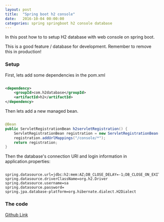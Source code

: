 ```yaml
---
layout: post
title:  "Spring boot h2 console"
date:   2016-10-04 00:00:00
categories: spring springboot h2 console database
---
```


In this post how to to setup H2 database with web console on spring boot.

This is a good feature / database for development. Remember to remove this in production!

### Setup

First, lets add some dependencies in the pom.xml

```xml

<dependency>
    <groupId>com.h2database</groupId>
    <artifactId>h2</artifactId>
</dependency>

```

Then lets add a new managed bean.

```java

@Bean
public ServletRegistrationBean h2servletRegistration() {
    ServletRegistrationBean registration = new ServletRegistrationBean(new WebServlet());
    registration.addUrlMappings("/console/*");
    return registration;
}

```

Then the database's connection URI and login information in application.properties:

```properties

spring.datasource.url=jdbc:h2:mem:AZ;DB_CLOSE_DELAY=-1;DB_CLOSE_ON_EXIT=FALSE
spring.datasource.driverClassName=org.h2.Driver
spring.datasource.username=sa
spring.datasource.password=
spring.jpa.database-platform=org.hibernate.dialect.H2Dialect

```

### The code

[Github Link](https://github.com/mussatto/spring-boot-boilerplate-oauth2)
